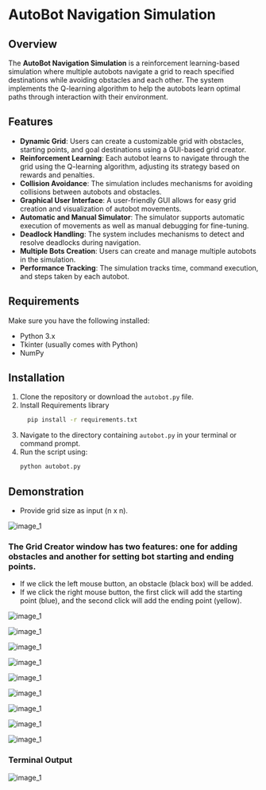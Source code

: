 # AutoBot Navigation Simulation

## Overview

The **AutoBot Navigation Simulation** is a reinforcement learning-based simulation where multiple autobots navigate a grid to reach specified destinations while avoiding obstacles and each other. The system implements the Q-learning algorithm to help the autobots learn optimal paths through interaction with their environment.

## Features

- **Dynamic Grid**: Users can create a customizable grid with obstacles, starting points, and goal destinations using a GUI-based grid creator.
- **Reinforcement Learning**: Each autobot learns to navigate through the grid using the Q-learning algorithm, adjusting its strategy based on rewards and penalties.
- **Collision Avoidance**: The simulation includes mechanisms for avoiding collisions between autobots and obstacles.
- **Graphical User Interface**: A user-friendly GUI allows for easy grid creation and visualization of autobot movements.
- **Automatic and Manual Simulator**: The simulator supports automatic execution of movements as well as manual debugging for fine-tuning.
- **Deadlock Handling**: The system includes mechanisms to detect and resolve deadlocks during navigation.
- **Multiple Bots Creation**: Users can create and manage multiple autobots in the simulation.
- **Performance Tracking**: The simulation tracks time, command execution, and steps taken by each autobot.


## Requirements

Make sure you have the following installed:

- Python 3.x
- Tkinter (usually comes with Python)
- NumPy

## Installation

1. Clone the repository or download the `autobot.py` file.
2. Install Requirements library
   ```bash
     pip install -r requirements.txt

3. Navigate to the directory containing `autobot.py` in your terminal or command prompt.
4. Run the script using:
   ```bash
   python autobot.py

## Demonstration
- Provide grid size as input (n x n).

![image_1](./images/1.png)

### The Grid Creator window has two features: one for adding obstacles and another for setting bot starting and ending points. 
- If we click the left mouse button, an obstacle (black box) will be added.
- If we click the right mouse button, the first click will add the starting point (blue), and the second click will add the ending point (yellow).

![image_1](./images/2.png)


![image_1](./images/3.png)

![image_1](./images/4.png)

![image_1](./images/5.png)

![image_1](./images/6.png)

![image_1](./images/7.png)

![image_1](./images/8.png)

![image_1](./images/9.png)

![image_1](./images/10.png)

### Terminal Output

![image_1](./images/11.png)
